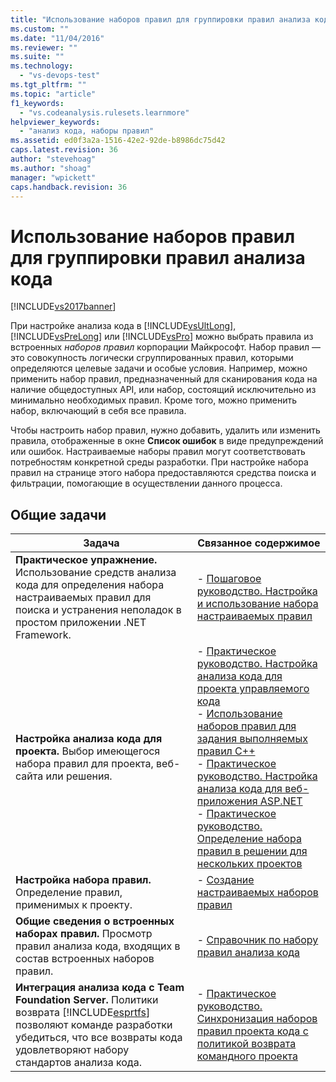 ```yaml
---
title: "Использование наборов правил для группировки правил анализа кода | Microsoft Docs"
ms.custom: ""
ms.date: "11/04/2016"
ms.reviewer: ""
ms.suite: ""
ms.technology: 
  - "vs-devops-test"
ms.tgt_pltfrm: ""
ms.topic: "article"
f1_keywords: 
  - "vs.codeanalysis.rulesets.learnmore"
helpviewer_keywords: 
  - "анализ кода, наборы правил"
ms.assetid: ed0f3a2a-1516-42e2-92de-b8986dc75d42
caps.latest.revision: 36
author: "stevehoag"
ms.author: "shoag"
manager: "wpickett"
caps.handback.revision: 36
---
```

# Использование наборов правил для группировки правил анализа кода
[!INCLUDE[vs2017banner](../code-quality/includes/vs2017banner.md)]

При настройке анализа кода в [!INCLUDE[vsUltLong](../code-quality/includes/vsultlong_md.md)], [!INCLUDE[vsPreLong](../code-quality/includes/vsprelong_md.md)] или [!INCLUDE[vsPro](../code-quality/includes/vspro_md.md)] можно выбрать правила из встроенных *наборов правил* корпорации Майкрософт.  Набор правил — это совокупность логически сгруппированных правил, которыми определяются целевые задачи и особые условия.  Например, можно применить набор правил, предназначенный для сканирования кода на наличие общедоступных API, или набор, состоящий исключительно из минимально необходимых правил.  Кроме того, можно применить набор, включающий в себя все правила.  
  
 Чтобы настроить набор правил, нужно добавить, удалить или изменить правила, отображенные в окне **Список ошибок** в виде предупреждений или ошибок.  Настраиваемые наборы правил могут соответствовать потребностям конкретной среды разработки.  При настройке набора правил на странице этого набора предоставляются средства поиска и фильтрации, помогающие в осуществлении данного процесса.  
  
## Общие задачи  
  
|Задача|Связанное содержимое|  
|------------|--------------------------|  
|**Практическое упражнение.** Использование средств анализа кода для определения набора настраиваемых правил для поиска и устранения неполадок в простом приложении .NET Framework.|-   [Пошаговое руководство. Настройка и использование набора настраиваемых правил](../code-quality/walkthrough-configuring-and-using-a-custom-rule-set.md)|  
|**Настройка анализа кода для проекта.** Выбор имеющегося набора правил для проекта, веб\-сайта или решения.|-   [Практическое руководство. Настройка анализа кода для проекта управляемого кода](../code-quality/how-to-configure-code-analysis-for-a-managed-code-project.md)<br />-   [Использование наборов правил для задания выполняемых правил C\+\+](../code-quality/using-rule-sets-to-specify-the-cpp-rules-to-run.md)<br />-   [Практическое руководство. Настройка анализа кода для веб\-приложения ASP.NET](../code-quality/how-to-configure-code-analysis-for-an-aspnet-web-application.md)<br />-   [Практическое руководство. Определение набора правил в решении для нескольких проектов](../code-quality/how-to-specify-managed-code-rule-sets-for-multiple-projects-in-a-solution.md)|  
|**Настройка набора правил.** Определение правил, применимых к проекту.|-   [Создание настраиваемых наборов правил](../code-quality/creating-custom-code-analysis-rule-sets.md)|  
|**Общие сведения о встроенных наборах правил.** Просмотр правил анализа кода, входящих в состав встроенных наборов правил.|-   [Справочник по набору правил анализа кода](../code-quality/code-analysis-rule-set-reference.md)|  
|**Интеграция анализа кода с Team Foundation Server.** Политики возврата [!INCLUDE[esprtfs](../code-quality/includes/esprtfs_md.md)] позволяют команде разработки убедиться, что все возвраты кода удовлетворяют набору стандартов анализа кода.|-   [Практическое руководство. Синхронизация наборов правил проекта кода с политикой возврата командного проекта](../code-quality/how-to-synchronize-code-project-rule-sets-with-team-project-check-in-policy.md)|
